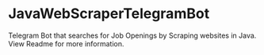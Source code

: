 # JavaWebScraperTelegramBot
Telegram Bot that searches for Job Openings by Scraping websites in Java. View Readme for more information.
